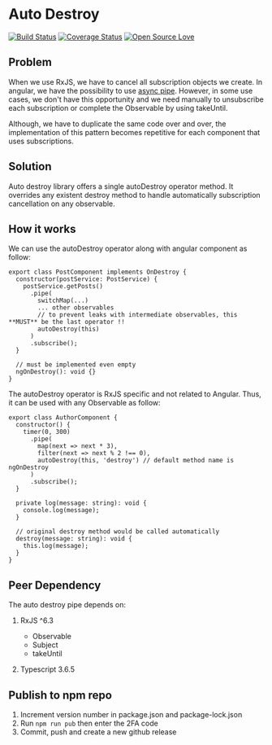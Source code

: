 # Auto Destroy

[![Build Status](https://travis-ci.org/elie29/autodestroy.svg?branch=master)](https://travis-ci.org/elie29/autodestroy)
[![Coverage Status](https://coveralls.io/repos/github/elie29/autodestroy/badge.svg?branch=master)](https://coveralls.io/github/elie29/autodestroy?branch=master)
[![Open Source Love](https://badges.frapsoft.com/os/v3/open-source.svg?v=102)](https://github.com/elie29/autodestory)

## Problem

When we use RxJS, we have to cancel all subscription objects we create. In angular, we have the possibility to use [async pipe](https://angular.io/api/common/AsyncPipe). However, in some use cases, we don't have this opportunity and we need manually to unsubscribe each subscription or complete the Observable by using takeUntil.

Although, we have to duplicate the same code over and over, the implementation of this pattern becomes repetitive for each component that uses subscriptions.

## Solution

Auto destroy library offers a single autoDestroy operator method. It overrides any existent destroy method to handle automatically subscription cancellation on any observable.

## How it works

We can use the autoDestroy operator along with angular component as follow:

```TS
export class PostComponent implements OnDestroy {
  constructor(postService: PostService) {
    postService.getPosts()
      .pipe(
        switchMap(...)
        ... other observables
        // to prevent leaks with intermediate observables, this **MUST** be the last operator !!
        autoDestroy(this)
      )
      .subscribe();
  }

  // must be implemented even empty
  ngOnDestroy(): void {}
}
```

The autoDestroy operator is RxJS specific and not related to Angular. Thus, it can be used with any Observable as follow:

```TS
export class AuthorComponent {
  constructor() {
    timer(0, 300)
      .pipe(
        map(next => next * 3),
        filter(next => next % 2 !== 0),
        autoDestroy(this, 'destroy') // default method name is ngOnDestroy
      )
      .subscribe();
  }

  private log(message: string): void {
    console.log(message);
  }

  // original destroy method would be called automatically
  destroy(message: string): void {
    this.log(message);
  }
}
```

## Peer Dependency

The auto destroy pipe depends on:

1. RxJS ^6.3

   - Observable
   - Subject
   - takeUntil

2. Typescript 3.6.5

## Publish to npm repo

1. Increment version number in package.json and package-lock.json
1. Run `npm run pub` then enter the 2FA code
1. Commit, push and create a new github release
